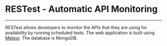 # RESTest - Automatic API Monitoring

------

RESTest allows developers to monitor the APIs that they are using for availability by running scheduled tests. The web application is built using [Meteor](https://www.meteor.com/). The database is MongoDB. 


